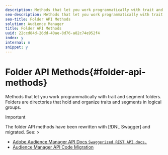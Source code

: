 ```yaml
---
description: Methods that let you work programmatically with trait and segment folders. Folders are directories that hold and organize traits and segments in logical groups.
seo-description: Methods that let you work programmatically with trait and segment folders. Folders are directories that hold and organize traits and segments in logical groups.
seo-title: Folder API Methods
solution: Audience Manager
title: Folder API Methods
uuid: 22ccd84d-26dd-40ae-8d76-a82c74e952f4
index: y
internal: n
snippet: y
---
```


# Folder API Methods{#folder-api-methods}

Methods that let you work programmatically with trait and segment folders. Folders are directories that hold and organize traits and segments in logical groups.

<!-- 

api-folders.xml

 -->

>[!IMPORTANT]
>
>The folder API methods have been rewritten with [!DNL Swagger] and migrated. See:  >
>* [Adobe Audience Manager API Docs `Swaggerized REST API docs.`](https://bank.demdex.com/portal/swagger/index.html) 
>* [Audience Manager API Code Migration](../../c-api/api-swagger-migration.md#concept_99C4AEF678E94AFE9B29F9B663200BAD) 
>


